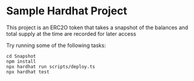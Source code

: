 # Sample Hardhat Project

This project is an ERC2O token that takes a snapshot of the balances and total supply at the time are recorded for later access

Try running some of the following tasks:

```Terminal
cd Snapshot
npm install
npx hardhat run scripts/deploy.ts
npx hardhat test
```
